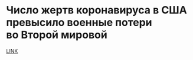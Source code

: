 # Число жертв коронавируса в США превысило военные потери во Второй мировой



[LINK](https://varlamov.ru/4120170.html)